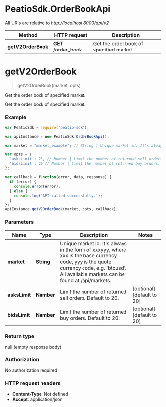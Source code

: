 # PeatioSdk.OrderBookApi

All URIs are relative to *http://localhost:8000/api/v2*

Method | HTTP request | Description
------------- | ------------- | -------------
[**getV2OrderBook**](OrderBookApi.md#getV2OrderBook) | **GET** /order_book | Get the order book of specified market.


<a name="getV2OrderBook"></a>
# **getV2OrderBook**
> getV2OrderBook(market, opts)

Get the order book of specified market.

Get the order book of specified market.

### Example
```javascript
var PeatioSdk = require('peatio-sdk');

var apiInstance = new PeatioSdk.OrderBookApi();

var market = "market_example"; // String | Unique market id. It's always in the form of xxxyyy, where xxx is the base currency code, yyy is the quote currency code, e.g. 'btcusd'. All available markets can be found at /api/markets.

var opts = { 
  'asksLimit': 20, // Number | Limit the number of returned sell orders. Default to 20.
  'bidsLimit': 20 // Number | Limit the number of returned buy orders. Default to 20.
};

var callback = function(error, data, response) {
  if (error) {
    console.error(error);
  } else {
    console.log('API called successfully.');
  }
};
apiInstance.getV2OrderBook(market, opts, callback);
```

### Parameters

Name | Type | Description  | Notes
------------- | ------------- | ------------- | -------------
 **market** | **String**| Unique market id. It&#39;s always in the form of xxxyyy, where xxx is the base currency code, yyy is the quote currency code, e.g. &#39;btcusd&#39;. All available markets can be found at /api/markets. | 
 **asksLimit** | **Number**| Limit the number of returned sell orders. Default to 20. | [optional] [default to 20]
 **bidsLimit** | **Number**| Limit the number of returned buy orders. Default to 20. | [optional] [default to 20]

### Return type

null (empty response body)

### Authorization

No authorization required

### HTTP request headers

 - **Content-Type**: Not defined
 - **Accept**: application/json

